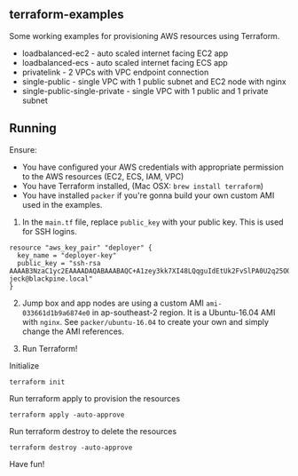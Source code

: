 ## terraform-examples

Some working  examples for provisioning AWS resources using Terraform.

* loadbalanced-ec2 -  auto scaled internet facing EC2 app
* loadbalanced-ecs -  auto scaled internet facing ECS app
* privatelink -  2 VPCs with VPC endpoint connection
* single-public -  single VPC with 1 public subnet and EC2 node with nginx
* single-public-single-private - single VPC with 1 public and 1 private subnet


## Running
Ensure:
* You have configured your AWS credentials with appropriate permission to the AWS resources (EC2, ECS, IAM, VPC)
* You have Terraform installed, (Mac OSX: `brew install terraform`)
* You have installed `packer` if you're gonna build your own custom AMI used in the examples.

1. In the `main.tf` file, replace `public_key` with your public key. This is used for SSH logins.
```
resource "aws_key_pair" "deployer" {
  key_name = "deployer-key"
  public_key = "ssh-rsa AAAAB3NzaC1yc2EAAAADAQABAAABAQC+A1zey3kk7XI48LQqguIdEtUk2FvSlPA0U2q25OORSXd6OUoUYNFTfaZ5EsFqpW7kH2/tlwolaqbPvsh3ASFY2Y8AIVrXonkIDY3XpSLdb12ijLcg9XNAMrBnN6OZ9arY5b/0gS9+o7ebhMnV4+6HA5m7jzz5a2o/SH5f6v5EjngX19Hqbvpa1/vzVSO+gQK3ERflPLGhnZdoy+OwnAyjkaKMwbOilXzYJrUDPj9PXP52p474LZHGeSGgcx0HIGyp58d4Lp41J/8bPoEW0hhyzuTZlQdg+z0KnvSF1INcrQqQTEfTn5mETuhdECw+v8qQNXmhjaMB+q8h6tI/LbLv jeck@blackpine.local"
}
```

2. Jump box and app nodes are using a custom AMI `ami-033661d1b9a6874e0` in ap-southeast-2 region. 
It is a Ubuntu-16.04 AMI with `nginx`. See `packer/ubuntu-16.04` to create your own and simply change
the AMI references.

3. Run Terraform!

Initialize
```
terraform init
```
Run terraform apply to provision the resources
```
terraform apply -auto-approve
```
Run terraform destroy to delete the resources
```
terraform destroy -auto-approve
```

Have fun!
